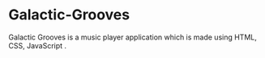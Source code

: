 # Galactic-Grooves
Galactic Grooves is a music player application which is made using HTML, CSS, JavaScript .
